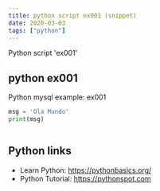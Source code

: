 ```yaml
---
title: python script ex001 (snippet)
date: 2020-03-03
tags: ["python"]
---
```

Python script 'ex001'


## python ex001

Python mysql example: ex001

```python
msg = 'Ola Mundo'
print(msg)



```

## Python links

- Learn Python: https://pythonbasics.org/
- Python Tutorial: https://pythonspot.com
